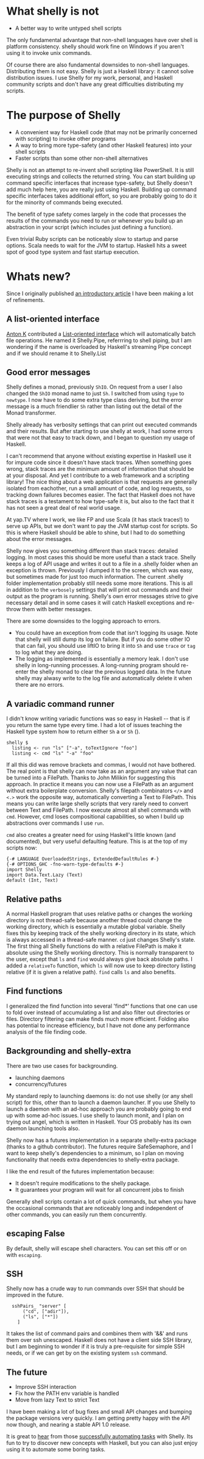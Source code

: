 # What shelly is not

* A better way to write untyped shell scripts

The only fundamental advantage that non-shell languages have over shell is platform consistency.
shelly should work fine on Windows if you aren't using it to invoke unix commands.

Of course there are also fundamental downsides to non-shell languages. Distributing them is not easy.
Shelly is just a Haskell library: it cannot solve distribution issues.
I use Shelly for my work, personal, and Haskell community scripts and don't have any great difficulties distributing my scripts.


# The purpose of Shelly

* A convenient way for Haskell code (that may not be primarily concerned with scripting) to invoke other programs
* A way to bring more type-safety (and other Haskell features) into your shell scripts
* Faster scripts than some other non-shell alternatives

Shelly is not an attempt to re-invent shell scripting like PowerShell.
It is still executing strings and collects the returned string.
You can start building up command specific interfaces that increase type-safety, but Shelly doesn't add much help here, you are really just using Haskell.
Building up command specific interfaces takes additional effort, so you are probably going to do it for the minority of commands being executed.

The benefit of type safety comes largely in the code that processes the results of the commands you need to run or whenever you build up an abstraction in your script (which includes just defining a function).

Even trivial Ruby scripts can be noticeably slow to startup and parse options. Scala needs to wait for the JVM to startup. Haskell hits a sweet spot of good type system and fast startup execution.


# Whats new?

Since I originally published [an introductory article](http://www.linux-magazin.de/Online-Artikel/Shell-scripting-with-type-safety-using-Haskell/) I have been making a lot of refinements.


## A list-oriented interface

[Anton K](https://github.com/anton-k) contributed a [List-oriented interface](https://github.com/yesodweb/Shelly.hs/blob/master/examples/Pipe/Pictures.hs) which will automatically batch file operations.
He named it Shelly.Pipe, referrring to shell piping, but I am wondering if the name is overloaded by Haskell's streaming Pipe concept and if we should rename it to Shelly.List


## Good error messages

Shelly defines a monad, previously `ShIO`. On request from a user I also changed the `ShIO` monad name to just `Sh`. I switched from using `type` to `newtype`. I now have to do some extra type class deriving, but the error message is a much friendlier `Sh` rather than listing out the detail of the Monad transformer.

Shelly already has verbosity settings that can print out executed commands and their results.
But after starting to use shelly at work, I had some errors that were not that easy to track down, and I began to question my usage of Haskell.

I can't recommend that anyone without existing expertise in Haskell use it for impure code since it doesn't have stack traces.
When something goes wrong, stack traces are the minimum amount of information that should be at your disposal.
And yet I contribute to a web framework and a scripting library! The nice thing about a web application is that requests are generally isolated from eachother, run a small amount of code, and log requests, so tracking down failures becomes easier.
The fact that Haskell does not have stack traces is a testament to how type-safe it is, but also to the fact that it has not seen a great deal of real world usage.

At yap.TV where I work, we like FP and use Scala (it has stack traces!) to serve up APIs, but we don't want to pay the JVM startup cost for scripts. So this is where Haskell should be able to shine, but I had to do something about the error messages.

Shelly now gives you something different than stack traces: detailed logging.
In most cases this should be more useful than a stack trace.
Shelly keeps a log of API usage and writes it out to a file in a .shelly folder when an exception is thrown.
Previously I dumped it to the screen, which was easy, but sometimes made for just too much information. The current .shelly folder implementation probably still needs some more iterations.
This is all in addition to the `verbosely` settings that will print out commands and their output as the program is running.
Shelly's own error messages strive to give necessary detail and in some cases it will catch Haskell exceptions and re-throw them with better messages.

There are some downsides to the logging approach to errors.

* You could have an exception from code that isn't logging its usage. Note that shelly will still dump its log on failure. But if you do some other IO that can fail, you should use liftIO to bring it into `Sh` and use `trace` or `tag` to log what they are doing.
* The logging as implemented is essentially a memory leak. I don't use shelly in long-running processes. A long-running program should re-enter the shelly monad to clear the previous logged data. In the future shelly may alwasy write to the log file and automatically delete it when there are no errors.


## A variadic command runner

I didn't know writing variadic functions was so easy in Haskell -- that is if you return the same type every time.
I had a lot of issues teaching the Haskell type system how to return either `Sh` a or `Sh` ().

    shelly $
      listing <- run "ls" ["-a", toTextIgnore "foo"]
      listing <- cmd "ls" "-a" "foo"

If all this did was remove brackets and commas, I would not have bothered. The real point is that shelly can now take as an argument any value that can be turned into a FilePath. Thanks to John Milikin for suggesting this approach. In practice it means you can now use a FilePath as an argument without extra boilerplate conversion. Shelly's filepath combinators `</>` and `<.>` work the opposite way, automatically converting a Text to FilePath. This means you can write large shelly scripts that very rarely need to convert between Text and FilePath. I now execute almost all shell commands with `cmd`. However, cmd loses compositional capabilities, so when I build up abstractions over commands I use `run`.

`cmd` also creates a greater need for using Haskell's little known (and documented), but very useful defaulting feature.
This is at the top of my scripts now:

    {-# LANGUAGE OverloadedStrings, ExtendedDefaultRules #-}
    {-# OPTIONS_GHC -fno-warn-type-defaults #-}
    import Shelly
    import Data.Text.Lazy (Text)
    default (Int, Text)


## Relative paths

A normal Haskell program that uses relative paths or changes the working directory is not thread-safe because another thread could change the working directory, which is essentially a mutable global variable. Shelly fixes this by keeping track of the shelly working directory in its state, which is always accessed in a thread-safe manner. `cd` just changes Shelly's state. The first thing all Shelly functions do with a relative FilePath is make it absolute using the Shelly working directory. This is normally transparent to the user, except that `ls` and `find` would always give back absolute paths. I added a `relativeTo` function, which `ls` will now use to keep directory listing relative (if it is given a relative path). `find` calls `ls` and also benefits.


## Find functions

I generalized the find function into several 'find*' functions that one can use to fold over instead of accumulating a list and also filter out directories or files. Directory filtering can make finds much more efficient. Folding also has potential to increase efficiency, but I have not done any performance analysis of the file finding code.


## Backgrounding and shelly-extra

There are two use cases for backgrounding.

* launching daemons
* concurrency/futures

My standard reply to launching daemons is: do not use shelly (or any shell script) for this, other than to launch a daemon launcher.
If you use Shelly to launch a daemon with an ad-hoc approach you are probably going to end up with some ad-hoc issues.
I use shelly to launch monit, and I plan on trying out angel, which is written in Haskell.
Your OS probably has its own daemon launching tools also.

Shelly now has a futures implementation in a separate shelly-extra package (thanks to a github contributor).
The futures require SafeSemaphore, and I want to keep shelly's dependencies to a minimum, so I plan on moving functionality that needs extra dependencies to shelly-extra package.

I like the end result of the futures implementation because:

* It doesn't require modifications to the shelly package.
* It guarantees your program will wait for all concurrent jobs to finish

Generally shell scripts contain a lot of quick commands, but when you have the occasional commands that are noticeably long and independent of other commands, you can easily run them concurrently.



## escaping False

By default, shelly will escape shell characters. You can set this off or on with `escaping`.



## SSH

Shelly now has a crude way to run commands over SSH that should be improved in the future.

      sshPairs_ "server" [
          ("cd", ["adir"]),
          ("ls", ["*"])
        ]

It takes the list of command pairs and combines them with '&&' and runs them over ssh unescaped.
Haskell does not have a client side SSH library, but I am beginning to wonder if it is truly a pre-requisite for simple SSH needs, or if we can get by on the existing system `ssh` command.


## The future

* Improve SSH interaction
* Fix how the PATH env variable is handled
* Move from lazy Text to strict Text

I have been making a lot of bug fixes and small API changes and bumping the package versions very quickly. I am getting pretty happy with the API now though, and nearing a stable API 1.0 release.

It is great to [hear](http://www.reddit.com/r/haskell/comments/w86gu/my_current_job_task_is_boring_so_i_wrote_a_simple/) from those [successfully automating tasks](http://www.scholarslab.org/dh-developer/shell-programming-in-haskell-converting-s5-slides-to-pdf/) with Shelly. Its fun to try to discover new concepts with Haskell, but you can also just enjoy using it to automate some boring tasks.

